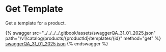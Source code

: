 # Get Template

Get a template for a product.

{% swagger src="../../../../.gitbook/assets/swaggerQA_31_01_2025.json" path="/v1/catalog/products/{productId}/templates/{id}" method="get" %}
[swaggerQA_31_01_2025.json](../../../../.gitbook/assets/swaggerQA_31_01_2025.json)
{% endswagger %}
